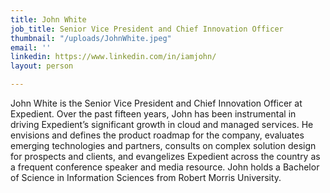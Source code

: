 ```yaml
---
title: John White
job_title: Senior Vice President and Chief Innovation Officer
thumbnail: "/uploads/JohnWhite.jpeg"
email: ''
linkedin: https://www.linkedin.com/in/iamjohn/
layout: person

---
```

John White is the Senior Vice President and Chief Innovation Officer at Expedient. Over the past fifteen years, John has been instrumental in driving Expedient’s significant growth in cloud and managed services. He envisions and defines the product roadmap for the company, evaluates emerging technologies and partners, consults on complex solution design for prospects and clients, and evangelizes Expedient across the country as a frequent conference speaker and media resource. John holds a Bachelor of Science in Information Sciences from Robert Morris University.